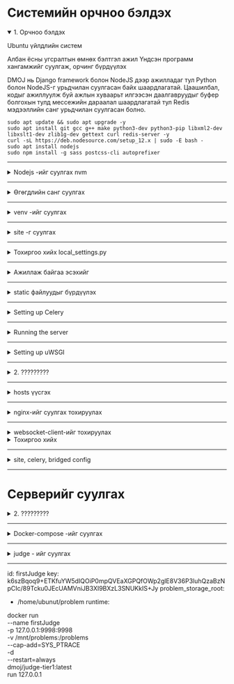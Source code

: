 # Системийн орчноо бэлдэх

<details open>
<summary> 1. Орчноо бэлдэх </summary>

Ubuntu үйлдлийн систем

Албан ёсны угсралтын өмнөх бэлтгэл ажил
Үндсэн программ хангамжийг суулгаж, орчинг бүрдүүлэх

DMOJ нь Django framework болон NodeJS дээр ажилладаг тул Python болон NodeJS-г урьдчилан суулгасан байх шаардлагатай. Цаашилбал, кодыг ажиллуулж буй ажлын хуваарьт илгээсэн даалгавруудыг буфер болгохын тулд мессежийн дараалал шаардлагатай тул Redis мэдээллийн санг урьдчилан суулгасан болно.

```
sudo apt update && sudo apt upgrade -y
sudo apt install git gcc g++ make python3-dev python3-pip libxml2-dev libxslt1-dev zlib1g-dev gettext curl redis-server -y
curl -sL https://deb.nodesource.com/setup_12.x | sudo -E bash -
sudo apt install nodejs
sudo npm install -g sass postcss-cli autoprefixer
```

</details>

---

<details>
<summary>Nodejs -ийг суулгах nvm </summary>



Now, activate all settings using the following command:

```
source ~/.bashrc

nvm --version
nvm install node
node --version
nvm install node --lts
nvm install 14.19.1
node --version
nvm ls
nvm ls-remote
nvm use 14.19.1
node --version
nvm run default --version

```
</details>


---

<details>
<summary> Өгөгдлийн санг суулгах </summary>

 Энд Mariadb мэдээллийн санг ашигладаг бөгөөд Ubuntu дээр суулгах нь маш тохиромжтой. Одоогийн Mariadb мэдээллийн санд суулгасны дараа хэрэглэгчээс root нууц үг оруулах шаардлагагүй тул шууд дотоод нэвтрэх нууц үг анхдагчаар хоосон байна.

```
sudo apt update
sudo apt install mariadb-server libmysqlclient-dev -y

sudo mysql -u root -p
mariadb> CREATE DATABASE dmoj DEFAULT CHARACTER SET utf8mb4 DEFAULT COLLATE utf8mb4_general_ci;
mariadb> GRANT ALL PRIVILEGES ON dmoj.* to 'dmoj'@'localhost' IDENTIFIED BY 'db123';
mariadb> exit

```

DMOJ-г зохион бүтээхдээ мэдээллийн сан нь урт индексийг ашигладаг тул мэдээллийн сангийн нэмэлт тохиргоог энд хийх шаардлагатай (албан ёсны баримт бичигт дурдаагүй бөгөөд энэ нь өөр өөр үйлдлийн системтэй холбоотой байж болно). 

```
/etc/mysql/mariadb.conf.d/50-server.conf 

```

файлын innodb тайлбарын байрлалд дараах гурван мөрийг нэмнэ.Өөрчлөлт дууссаны дараа хүчин төгөлдөр болохын тулд Mysql мэдээллийн санг дахин эхлүүлнэ үү. Нэмж дурдахад, дараа нь татаж авсан DMOJ төслийн үндсэн кодын **site/manage.py**  файлд дараах хоёр мөрийг нэмэх хэрэгтэй.

```
[mysqld]
...

innodb_file_format = Barracuda
innodb_file_per_table = 1
innodb_large_prefix
```


### Mysql мэдээллийн санг дахин эхлүүлнэ үү

```
sudo service mysql restart
```

```
#!/usr/bin/env python
import os
import sys

if __name__ == "__main__":
    os.environ.setdefault("DJANGO_SETTINGS_MODULE", "sampleproj.settings")

    # Дараах хоёр мөрийг нэмнэ үү
    from django.db.backends.mysql.schema import DatabaseSchemaEditor
    DatabaseSchemaEditor.sql_create_table += " ROW_FORMAT=DYNAMIC"

```

</details>


---



<details>
<summary>venv -ийг суулгах</summary>

venv (virtual environment)-ийг суулгах

```
python3 -m venv venv
. venv/bin/activate
```

</details>

---

<details>
<summary>site -г суулгах</summary>

Кодоо татаж аваад хамаарлыг суулгана уу

Энэ алхам нь DMOJ-ийн үндсэн төслийн кодыг Github-аас локал руу татаж аваад дэд төслийн git tracking, update кодыг нэмэх явдал юм. Хэрэв та шийдвэрийн серверийг Docker-ийн аргаар тохируулахаар шийдсэн бол салбараа солих шаардлагагүй гэдгийг энд тэмдэглэх нь зүйтэй. Үгүй бол та branch солих хэрэгтэй болно.

```
git clone https://github.com/DMOJ/site.git
cd site
git checkout v2.1.0  # Энэ алхамыг дараа нь шүүлтийн серверийг тохируулахын тулд pypi аргыг ашиглах үед л гүйцэтгэх шаардлагатай.
git submodule init
git submodule update
pip3 install -r requirements.txt
pip3 install mysqlclient

```
</details>

---



<details>
<summary> Тохиргоо хийх local_settings.py</summary>


dmoj фолдер дотор дараах файлыг (dmoj/local_settings.py) үүсгэх доторн дараах кодыг оруулна. 
```
local_settings.py
``` 

```
#####################################
########## Django settings ##########
#####################################
# See <https://docs.djangoproject.com/en/3.2/ref/settings/>
# for more info and help. If you are stuck, you can try Googling about
# Django - many of these settings below have external documentation about them.
#
# The settings listed here are of special interest in configuring the site.

# SECURITY WARNING: keep the secret key used in production secret!
# You may use this command to generate a key:
# python3 -c 'from django.core.management.utils import get_random_secret_key;print(get_random_secret_key())'
SECRET_KEY = 'This key is not very secure and you should change it.'

# SECURITY WARNING: don't run with debug turned on in production!
DEBUG = True  # Change to False once you are done with runserver testing.

# Uncomment and set to the domain names this site is intended to serve.
# You must do this once you set DEBUG to False.
ALLOWED_HOSTS = ['dmoj.mn']

# Optional apps that DMOJ can make use of.
INSTALLED_APPS += (
)

# Caching. You can use memcached or redis instead.
# Documentation: <https://docs.djangoproject.com/en/3.2/topics/cache/>
CACHES = {
    'default': {
        'BACKEND': 'django.core.cache.backends.locmem.LocMemCache',
    },
}

# Your database credentials. Only MySQL is supported by DMOJ.
# Documentation: <https://docs.djangoproject.com/en/3.2/ref/databases/>
DATABASES = {
    'default': {
        'ENGINE': 'django.db.backends.mysql',
        'NAME': 'dmoj',
        'USER': 'dmoj',
        'PASSWORD': 'db123',
        'HOST': '127.0.0.1',
        'OPTIONS': {
            'charset': 'utf8mb4',
            'sql_mode': 'STRICT_TRANS_TABLES,NO_ENGINE_SUBSTITUTION',
        },
    },
}

# Sessions.
# Documentation: <https://docs.djangoproject.com/en/3.2/topics/http/sessions/>
#SESSION_ENGINE = 'django.contrib.sessions.backends.cached_db'

# Internationalization.
# Documentation: <https://docs.djangoproject.com/en/3.2/topics/i18n/>
LANGUAGE_CODE = 'en-ca'
DEFAULT_USER_TIME_ZONE = 'America/Toronto'
USE_I18N = True
USE_L10N = True
USE_TZ = True

## django-compressor settings, for speeding up page load times by minifying CSS and JavaScript files.
# Documentation: <https://django-compressor.readthedocs.io/en/latest/>
COMPRESS_OUTPUT_DIR = 'cache'
COMPRESS_CSS_FILTERS = [
    'compressor.filters.css_default.CssAbsoluteFilter',
    'compressor.filters.cssmin.CSSMinFilter',
]
COMPRESS_JS_FILTERS = ['compressor.filters.jsmin.JSMinFilter']
COMPRESS_STORAGE = 'compressor.storage.GzipCompressorFileStorage'
STATICFILES_FINDERS += ('compressor.finders.CompressorFinder',)


#########################################
########## Email configuration ##########
#########################################
# See <https://docs.djangoproject.com/en/3.2/topics/email/#email-backends>
# for more documentation. You should follow the information there to define
# your email settings.

# Use this if you are just testing.
#EMAIL_BACKEND = 'django.core.mail.backends.console.EmailBackend'

# The following block is included for your convenience, if you want
# to use Gmail.
#EMAIL_BACKEND = 'django.core.mail.backends.smtp.EmailBackend'
#EMAIL_USE_TLS = True
#EMAIL_HOST = 'smtp.gmail.com'
#EMAIL_HOST_USER = '<your account>@gmail.com'
#EMAIL_HOST_PASSWORD = '<your password>'
#EMAIL_PORT = 587

# To use Mailgun, uncomment this block.
# You will need to run `pip install django-mailgun` to get `MailgunBackend`.
#EMAIL_BACKEND = 'django_mailgun.MailgunBackend'
#MAILGUN_ACCESS_KEY = '<your Mailgun access key>'
#MAILGUN_SERVER_NAME = '<your Mailgun domain>'

# You can also use SendGrid, with `pip install sendgrid-django`.
#EMAIL_BACKEND = 'sgbackend.SendGridBackend'
#SENDGRID_API_KEY = '<Your SendGrid API Key>'

# The DMOJ site is able to notify administrators of errors via email,
# if configured as shown below.

# A tuple of (name, email) pairs that specifies those who will be mailed
# when the server experiences an error when DEBUG = False.
ADMINS = (
    ('Your Name', 'your.email@example.com'),
)

# The sender for the aforementioned emails.
SERVER_EMAIL = 'DMOJ: Modern Online Judge <errors@dmoj.ca>'


################################################
########## Static files configuration ##########
################################################
# See <https://docs.djangoproject.com/en/3.2/howto/static-files/>.

# Change this to somewhere more permanent, especially if you are using a
# webserver to serve the static files. This is the directory where all the
# static files DMOJ uses will be collected to.
# You must configure your webserver to serve this directory as /static/ in production.
STATIC_ROOT = '/tmp/static'

# URL to access static files.
STATIC_URL = '/static/'

# Uncomment to use hashed filenames with the cache framework.
#STATICFILES_STORAGE = 'django.contrib.staticfiles.storage.ManifestStaticFilesStorage'


############################################
########## DMOJ-specific settings ##########
############################################

## DMOJ site display settings.
SITE_NAME = 'DMOJ'
SITE_LONG_NAME = 'DMOJ: Modern Online Judge'
SITE_ADMIN_EMAIL = 'admin@example.com'
TERMS_OF_SERVICE_URL = '//dmoj.ca/tos/'  # Use a flatpage.

## Bridge controls.
# The judge connection address and port; where the judges will connect to the site.
# You should change this to something your judges can actually connect to
# (e.g., a port that is unused and unblocked by a firewall).
BRIDGED_JUDGE_ADDRESS = [('localhost', 9999)]

# The bridged daemon bind address and port to communicate with the site.
#BRIDGED_DJANGO_ADDRESS = [('localhost', 9998)]

## DMOJ features.
# Set to True to enable full-text searching for problems.
ENABLE_FTS = True

# Set of email providers to ban when a user registers, e.g., {'throwawaymail.com'}.
BAD_MAIL_PROVIDERS = set()

# The number of submissions that a staff user can rejudge at once without
# requiring the permission 'Rejudge a lot of submissions'.
# Uncomment to change the submission limit.
#DMOJ_SUBMISSIONS_REJUDGE_LIMIT = 10

## Event server.
# Uncomment to enable live updating.
#EVENT_DAEMON_USE = True

# Uncomment this section to use websocket/daemon.js included in the site.
#EVENT_DAEMON_POST = '<ws:// URL to post to>'

# If you are using the defaults from the guide, it is this:
EVENT_DAEMON_POST = 'ws://127.0.0.1:15101/' # үйл явдал илгээх

# These are the publicly accessed interface configurations.
# They should match those used by the script.
#EVENT_DAEMON_GET = '<public ws:// URL for clients>'
#EVENT_DAEMON_GET_SSL = '<public wss:// URL for clients>'
#EVENT_DAEMON_POLL = '<public URL to access the HTTP long polling of event server>'
# i.e. the path to /channels/ exposed by the daemon, through whatever proxy setup you have.

# Using our standard nginx configuration, these should be:
EVENT_DAEMON_GET = 'ws://127.0.0.1:15100/event/' # Үйл явдал авах
#EVENT_DAEMON_GET_SSL = 'wss://<your domain>/event/'  # Optional
#EVENT_DAEMON_POLL = '/channels/'

# If you would like to use the AMQP-based event server from <https://github.com/DMOJ/event-server>,
# uncomment this section instead. This is more involved, and recommended to be done
# only after you have a working event server.
#EVENT_DAEMON_AMQP = '<amqp:// URL to connect to, including username and password>'
#EVENT_DAEMON_AMQP_EXCHANGE = '<AMQP exchange to use>'

## Celery
CELERY_BROKER_URL = 'redis://127.0.0.1:6379' 
CELERY_RESULT_BACKEND = 'redis://127.0.0.1:6379'

## CDN control.
# Base URL for a copy of Ace editor.
# Should contain ace.js, along with mode-*.js.
ACE_URL = '//cdnjs.cloudflare.com/ajax/libs/ace/1.2.3/'
JQUERY_JS = '//cdnjs.cloudflare.com/ajax/libs/jquery/2.2.4/jquery.min.js'
SELECT2_JS_URL = '//cdnjs.cloudflare.com/ajax/libs/select2/4.0.3/js/select2.min.js'
SELECT2_CSS_URL = '//cdnjs.cloudflare.com/ajax/libs/select2/4.0.3/css/select2.min.css'

# A map of Earth in equirectangular projection, for timezone selection.
# Please try not to hotlink this poor site.
TIMEZONE_MAP = 'https://upload.wikimedia.org/wikipedia/commons/thumb/2/23/Blue_Marble_2002.png/1024px-Blue_Marble_2002.png'

## Camo (https://github.com/atmos/camo) usage.
#DMOJ_CAMO_URL = '<URL to your camo install>'
#DMOJ_CAMO_KEY = '<The CAMO_KEY environmental variable you used>'

# Domains to exclude from being camo'd.
#DMOJ_CAMO_EXCLUDE = ('https://dmoj.ml', 'https://dmoj.ca')

# Set to True to use https when dealing with protocol-relative URLs.
# See <https://www.paulirish.com/2010/the-protocol-relative-url/> for what they are.
#DMOJ_CAMO_HTTPS = False

# HTTPS level. Affects <link rel='canonical'> elements generated.
# Set to 0 to make http URLs canonical.
# Set to 1 to make the currently used protocol canonical.
# Set to 2 to make https URLs canonical.
#DMOJ_HTTPS = 0

## PDF rendering settings.
# Directory to cache the PDF.
#DMOJ_PDF_PROBLEM_CACHE = '/home/dmoj-uwsgi/pdfcache'

# Path to use for nginx's X-Accel-Redirect feature.
# Should be an internal location mapped to the above directory.
#DMOJ_PDF_PROBLEM_INTERNAL = '/pdfcache'

# Enable Selenium PDF generation.
#USE_SELENIUM = True

## Data download settings.
# Uncomment to allow users to download their data.
#DMOJ_USER_DATA_DOWNLOAD = True

# Directory to cache user data downloads.
# It is the administrator's responsibility to clean up old files.
#DMOJ_USER_DATA_CACHE = '/home/dmoj-uwsgi/datacache'

# Path to use for nginx's X-Accel-Redirect feature.
# Should be an internal location mapped to the above directory.
#DMOJ_USER_DATA_INTERNAL = '/datacache'

# How often a user can download their data.
#DMOJ_USER_DATA_DOWNLOAD_RATELIMIT = datetime.timedelta(days=1)


## ======== Logging Settings ========
# Documentation: https://docs.djangoproject.com/en/3.2/ref/settings/#logging
#                https://docs.python.org/3/library/logging.config.html#configuration-dictionary-schema
LOGGING = {
    'version': 1,
    'disable_existing_loggers': False,
    'formatters': {
        'file': {
            'format': '%(levelname)s %(asctime)s %(module)s %(message)s',
        },
        'simple': {
            'format': '%(levelname)s %(message)s',
        },
    },
    'handlers': {
        # You may use this handler as an example for logging to other files.
        'bridge': {
            'level': 'INFO',
            'class': 'logging.handlers.RotatingFileHandler',
            'filename': '<desired bridge log path>',
            'maxBytes': 10 * 1024 * 1024,
            'backupCount': 10,
            'formatter': 'file',
        },
        'mail_admins': {
            'level': 'ERROR',
            'class': 'dmoj.throttle_mail.ThrottledEmailHandler',
        },
        'console': {
            'level': 'DEBUG',
            'class': 'logging.StreamHandler',
            'formatter': 'file',
        },
    },
    'loggers': {
        # Site 500 error mails.
        'django.request': {
            'handlers': ['mail_admins'],
            'level': 'ERROR',
            'propagate': False,
        },
        # Judging logs as received by bridged.
        'judge.bridge': {
            'handlers': ['bridge', 'mail_admins'],
            'level': 'INFO',
            'propagate': True,
        },
        # Catch all logs to stderr.
        '': {
            'handlers': ['console'],
        },
        # Other loggers of interest. Configure at will.
        #  - judge.user: logs naughty user behaviours.
        #  - judge.problem.pdf: PDF generation log.
        #  - judge.html: HTML parsing errors when processing problem statements etc.
        #  - judge.mail.activate: logs for the reply to activate feature.
        #  - event_socket_server
    },
}

## ======== Integration Settings ========
## Python Social Auth
# Documentation: https://python-social-auth.readthedocs.io/en/latest/
# You can define these to enable authentication through the following services.
#SOCIAL_AUTH_GOOGLE_OAUTH2_KEY = ''
#SOCIAL_AUTH_GOOGLE_OAUTH2_SECRET = ''
#SOCIAL_AUTH_FACEBOOK_KEY = ''
#SOCIAL_AUTH_FACEBOOK_SECRET = ''
#SOCIAL_AUTH_GITHUB_SECURE_KEY = ''
#SOCIAL_AUTH_GITHUB_SECURE_SECRET = ''

## ======== Custom Configuration ========
# You may add whatever Django configuration you would like here.
# Do try to keep it separate so you can quickly patch in new settings.

```



</details>

---


<details>
<summary>Ажиллаж байгаа эсэхийг</summary>

**Ажиллаж байгаа эсэхийг**
local_settings.py -ийг нэмээд дараа нь шалгаж үзэх

```
python3 manage.py check
```
</details>

---


<details>
<summary>static файлуудыг бүрдүүлэх</summary>

**Ажиллаж байгаа эсэхийг**
local_settings.py -ийг нэмээд дараа нь шалгаж үзэх

```
./make_style.sh
python3 manage.py collectstatic
python3 manage.py compilemessages
python3 manage.py compilejsi18n
python3 manage.py migrate

python3 manage.py loaddata navbar
python3 manage.py loaddata language_small
python3 manage.py loaddata demo

python3 manage.py createsuperuser

```
</details>

---



<details>
<summary>Setting up Celery</summary>

The DMOJ uses Celery workers to perform most of its heavy lifting, such as batch rescoring submissions. We will use Redis as its broker, though note that other brokers that Celery supports will work as well.

Start up the Redis server, which is needed by the Celery workers.

```
service redis-server start
```


Configure local_settings.py by uncommenting CELERY_BROKER_URL and CELERY_RESULT_BACKEND. By default, Redis listens on localhost port 6379, which is reflected in local_settings.py. You will need to update the addresses if you changed Redis's settings.

We will test that Celery works soon.

</details>

---



<details>
<summary>Running the server</summary>

At this point, you should attempt to run the server, and see if it all works.

```
python3 manage.py runserver 0.0.0.0:8000
```


You should Ctrl-C to exit after verifying.

Do not use runserver in production!

We will set up a proper webserver using nginx and uWSGI soon.

You should also test to see if bridged runs.

```
python3 manage.py runbridged
```


If there are no errors after about 10 seconds, it probably works. You should Ctrl-C to exit.

Next, test that the Celery workers run.

```
celery -A dmoj_celery worker
```
You can Ctrl-C to exit.
</details>

---



<details>
<summary>Setting up uWSGI</summary>

runserver is insecure and not meant for production workloads, and should not be used beyond testing. In the rest of this guide, we will be installing uwsgi and nginx to serve the site, using supervisord to keep site and bridged running. It's likely other configurations may work, but they are unsupported.

First, copy our uwsgi.ini (link). You should change the paths to reflect your install.

You need to install uwsgi.


```
django-admin startproject main_project
```


uwsgi.ini - файлыг site үндсэн фолдер дотор үүсгэх
```
uwsgi.ini
```

Дараах тохиргооны хэсгийг хуулах

```
[uwsgi]
# Socket and pid file location/permission.
uwsgi-socket = /tmp/dmoj-site.sock
chmod-socket = 666
pidfile = /tmp/dmoj-site.pid

# You should create an account dedicated to running dmoj under uwsgi.
#uid = dmoj-uwsgi
#gid = dmoj-uwsgi

# Paths.
chdir = /home/bd/mysystem/site
pythonpath = /home/bd/mysystem/venv
virtualenv = /home/bd/mysystem/venv

# Details regarding DMOJ application.
protocol = uwsgi
master = true
env = DJANGO_SETTINGS_MODULE=dmoj.settings
module = dmoj.wsgi:application
optimize = 2

# Scaling settings. Tune as you like.
memory-report = true
cheaper-algo = backlog
cheaper = 3
cheaper-initial = 5
cheaper-step = 1
cheaper-rss-limit-soft = 201326592
cheaper-rss-limit-hard = 234881024
workers = 7
```



sudo service redis-server start

#将项目配置文件中Celery配置去除注释使其生效

# 测试运行主项目代码
python3 manage.py runserver 0.0.0.0:8000

# 运行上一步成功后，运行调度程序，十秒内无任何回显则ctrl+c中止
python3 manage.py runbridged

# 运行Celery任务队列，无错误回显即可
pip3 install redis
celery -A dmoj_celery worker

</details>

---




<details>
<summary>2. ?????????</summary>

???????

**Жишээ нь:**

```
django-admin startproject main_project
```
</details>

---




<details>
<summary>hosts  үүсгэх</summary>


**hosts  үүсгэх**

```
nano /etc/hosts
```

Үүгэх домэйн нэрээ зааж өгнө.


```
127.0.0.1 dmoj.mn

```
</details>

---




<details>
<summary>nginx-ийг суулгах тохируулах</summary>

nginx-ийг суулгах 

```
apt install nginx
```

proxy  - серверийн тохиргоо хийх

Үүний тулд root эрхээр орж тохиргоо хийх хэрэгтэй

```
sudo su

cd /etc/nginx/conf.d

sudo nano /etc/nginx/sites-available/dmoj.mn
```

Дотор нь дараах кодыг оруулж өгнө.


```
server {
    listen       80;
    listen       [::]:80;

    # Change port to 443 and do the nginx ssl stuff if you want it.

    # Change server name to the HTTP hostname you are using.
    # You may also make this the default server by listening with default_server,
    # if you disable the default nginx server declared.
    server_name dmoj.mn;

    add_header X-UA-Compatible "IE=Edge,chrome=1";
    add_header X-Content-Type-Options nosniff;
    add_header X-XSS-Protection "1; mode=block";

    charset utf-8;
    try_files $uri @icons;
    error_page 502 504 /502.html;

    location ~ ^/502\.html$|^/logo\.png$|^/robots\.txt$ {
        root /home/bd/mysystem/site;
    }

    location @icons {
        root /home/bd/mysystem/site/resources/icons;
        error_page 403 = @uwsgi;
        error_page 404 = @uwsgi;
    }

    location @uwsgi {
        uwsgi_read_timeout 600;
        # Change this path if you did so in uwsgi.ini
        uwsgi_pass unix:///tmp/dmoj-site.sock;
        include uwsgi_params;
        uwsgi_param SERVER_SOFTWARE nginx/$nginx_version;
    }

    location /static {
        gzip_static on;
        expires max;
        #root /tmp/static/;
        # Comment out root, and use the following if it doesn't end in /static.
        alias /tmp/static/; # 配置主项目的静态文件地址
    }

    # Uncomment if you are using PDFs and want to serve it faster.
    # This location name should be set to DMOJ_PDF_PROBLEM_INTERNAL.
    #location /pdfcache {
    #    internal;
    #    root <path to pdf cache diretory, without the final /pdfcache>;
    #    # Default from docs:
    #    #root /home/dmoj-uwsgi/;
    #}

    # Uncomment if you are allowing user data downloads and want to serve it faster.
    # This location name should be set to DMOJ_USER_DATA_INTERNAL.
    #location /datacache {
    #    internal;
    #    root <path to data cache diretory, without the final /datacache>;
    #
    #    # Default from docs:
    #    #root /home/dmoj-uwsgi/;
    #}

    # Uncomment these sections if you are using the event server.
    location /event/ {
        proxy_pass ;
        proxy_http_version 1.1;
        proxy_set_header Upgrade $http_upgrade;
        proxy_set_header Connection "upgrade";
        proxy_read_timeout 86400;
    }

    location /channels/ {
        proxy_read_timeout          120;
        proxy_pass ;
    }
}

```

Тухайн домэйн хаягийг бүртгэх

```
sudo ln -s /etc/nginx/sites-available/dmoj.mn /etc/nginx/sites-enabled/
```

Алдаа гарсан эсэхийг шалгах

```
sudo nginx -t
```

nginx системийг дахин эхлүүлэх

```
sudo systemctl restart nginx
```
</details>

---


<details>
<summary>websocket-client-ийг тохируулах</summary>


npm install qu ws simplesets
pip3 install websocket-client

# 重启程序使修改的配置生效
sudo supervisorctl update
sudo supervisorctl restart bridged
sudo supervisorctl restart site
sudo nginx -s reload

</details>



<details>
<summary>Тохиргоо хийх</summary>


Тохиргооны файлыг дараах байдлаар тохируулна

```
location /event/ {
        proxy_pass http://127.0.0.1:15100/;
        proxy_http_version 1.1;
        proxy_set_header Upgrade $http_upgrade;
        proxy_set_header Connection "upgrade";
        proxy_read_timeout 86400;
    }

    location /channels/ {
        proxy_read_timeout          120;
        proxy_pass http://127.0.0.1:15102;
    }
}

```
</details>

---




<details>
<summary>site, celery, bridged config</summary>

root хэрэглэгчээр орж дараах фолдер дотор 3 файл үүсгэнэ
```
cd /etc/supervisor/conf.d

ls
```
Файлаа үүсгэх
```
nano site.conf
```
virtual орныг бүрдүүлсэн зам  
```
/home/bd/mysystem/venv

```
сайтыг суулгасан үндсэн зам 2ыг тохируулж өгнө.
```
/home/bd/mysystem/site
```


```
[program:site]
command=/home/bd/mysystem/venv/bin/uwsgi --ini uwsgi.ini
directory=/home/bd/mysystem/site
stopsignal=QUIT
stdout_logfile=/tmp/site.stdout.log
stderr_logfile=/tmp/site.stderr.log

```


bridged.conf  -ийг тохируулах

```
nano bridged.conf
```
Энд сайтын зам болон виртуал орчны замыг тохируулахаас гадна

идэвхитэй хэрэглэгчийн нэр root нэрийг зааж өгнө
```
[program:bridged]
command=/home/bd/mysystem/venv/bin/python manage.py runbridged
directory=/home/bd/mysystem/site
stopsignal=INT
# You should create a dedicated user for the bridged to run under.
user=bd
group=root
stdout_logfile=/tmp/bridge.stdout.log
stderr_logfile=/tmp/bridge.stderr.log
```

celery.conf -ийг тохируулж өгнө.
```
nano celery.conf
```

```
[program:celery]
command=/home/bd/mysystem/venv/bin/celery -A dmoj_celery worker
directory=/home/bd/mysystem/site
# You should create a dedicated user for celery to run under.
user=bd
group=root
stdout_logfile=/tmp/celery.stdout.log
stderr_logfile=/tmp/celery.stderr.log
```

Тохиргоо хийж дууссаны дараа дараах командуудыг ажиллуулж хэвийн эсэхийг шалгана.

```
supervisorctl update
supervisorctl status


nginx -t
service nginx reload


```
</details>

---



# Серверийг суулгах


<details>
<summary>2. ?????????</summary>

Сервер суулгах

```
sudo apt install python3-dev python3-pip build-essential libseccomp-dev -y
pip3 install dmoj
```


Дараах командыг өгснөөр тохиргоонуудыг автоматаар хийх ёстой
```
dmoj-autoconf
```
</details>

---




<details>
<summary>Docker-compose -ийг суулгах</summary>


```
sudo curl -sSL https://get.daocloud.io/docker | sh
sudo curl -sSL get.docker.com | sh
```
</details>

---




<details>
<summary>judge - ийг суулгах</summary>


```
git clone --recursive https://github.com/DMOJ/judge.git
cd judge/.docker
make judge-tier1
docker run \
    -v /mnt/problems:/problems \
    --cap-add=SYS_PTRACE \
    dmoj/judge-tier1:latest \
    cli -c /problems/judge.yml

```
</details>

---





id: firstJudge
key: k6szBqoq9+ETKfuYW5dIQOiP0mpQVEaXGPQfOWp2glE8V36P3luhQzaBzNpCIc/89Tcku0JEcUAMVniJB3XI9BXzL3SNUKkIS+Jy
problem_storage_root:
  - /home/ubunut/problem
runtime:





docker run \
    --name firstJudge \
    -p 127.0.0.1:9998:9998 \
    -v /mnt/problems:/problems \
    --cap-add=SYS_PTRACE \
    -d \
    --restart=always \
    dmoj/judge-tier1:latest \
    run 127.0.0.1 
